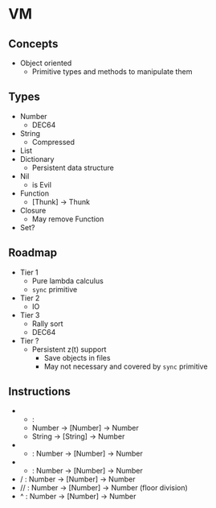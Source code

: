 # VM

## Concepts

- Object oriented
  - Primitive types and methods to manipulate them

## Types

- Number
  - DEC64
- String
  - Compressed
- List
- Dictionary
  - Persistent data structure
- Nil
  - is Evil
- Function
  - [Thunk] -> Thunk
- Closure
  - May remove Function
- Set?

## Roadmap

- Tier 1
  - Pure lambda calculus
  - `sync` primitive
- Tier 2
  - IO
- Tier 3
  - Rally sort
  - DEC64
- Tier ?
  - Persistent z(t) support
    - Save objects in files
    - May not necessary and covered by `sync` primitive

## Instructions

- + :
  - Number -> [Number] -> Number
  - String -> [String] -> Number
- - : Number -> [Number] -> Number
- * : Number -> [Number] -> Number
- / : Number -> [Number] -> Number
- // : Number -> [Number] -> Number (floor division)
- ^ : Number -> [Number] -> Number
